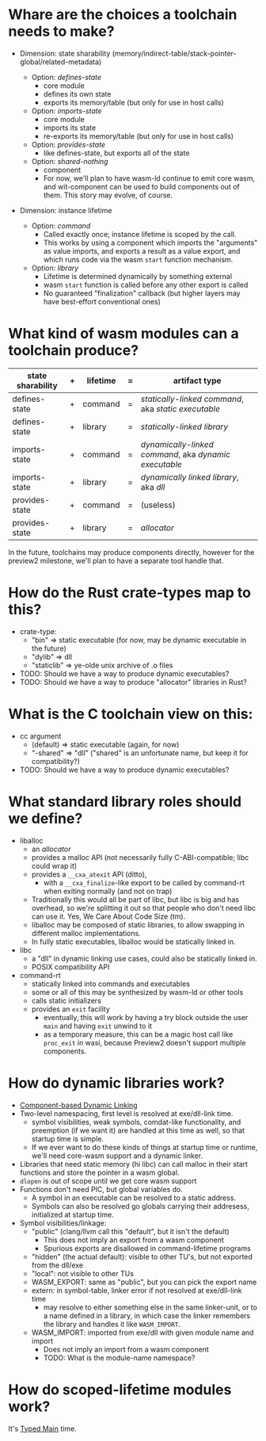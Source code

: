 # Whare are the choices a toolchain needs to make?

 - Dimension: state sharability (memory/indirect-table/stack-pointer-global/related-metadata)

   - Option: *defines-state*
      - core module
      - defines its own state
      - exports its memory/table (but only for use in host calls)
   - Option: *imports-state*
      - core module
      - imports its state
      - re-exports its memory/table (but only for use in host calls)
   - Option: *provides-state*
      - like defines-state, but exports all of the state
   - Option: *shared-nothing*
      - component
      - For now, we'll plan to have wasm-ld continue to emit core wasm, and wit-component can be used to build components out of them. This story may evolve, of course.

 - Dimension: instance lifetime
   - Option: *command*
      - Called exactly once; instance lifetime is scoped by the call.
      - This works by using a component which imports the "arguments" as value
        imports, and exports a result as a value export, and which runs code via
        the wasm `start` function mechanism.
   - Option: *library*
      - Lifetime is determined dynamically by something external
      - wasm `start` function is called before any other export is called
      - No guaranteed "finalization" callback (but higher layers may have best-effort conventional ones)

# What kind of wasm modules can a toolchain produce?

| state sharability  | + | lifetime  | = | artifact type
| ------------------ | - | --------- | - | -------------
| defines-state      | + | command   | = | *statically-linked command*, aka *static executable*
| defines-state      | + | library   | = | *statically-linked library*
| imports-state      | + | command   | = | *dynamically-linked command*, aka *dynamic executable*
| imports-state      | + | library   | = | *dynamically linked library*, aka *dll*
| provides-state     | + | command   | = | (useless)
| provides-state     | + | library   | = | *allocator*

In the future, toolchains may produce components directly, however for the
preview2 milestone, we'll plan to have a separate tool handle that.

# How do the Rust crate-types map to this?

 - crate-type:
    - "bin" => static executable (for now, may be dynamic executable in the future)
    - "dylib" => dll
    - "staticlib" => ye-olde unix archive of .o files
 - TODO: Should we have a way to produce dynamic executables?
 - TODO: Should we have a way to produce "allocator" libraries in Rust?

# What is the C toolchain view on this:
 - cc argument
    - (default) => static executable (again, for now)
    - "-shared" => "dll" ("shared" is an unfortunate name, but keep it for compatibility?)
 - TODO: Should we have a way to produce dynamic executables?

# What standard library roles should we define?
 - liballoc
   - an *allocator*
   - provides a malloc API (not necessarily fully C-ABI-compatible; libc could wrap it)
   - provides a `__cxa_atexit` API (ditto),
      - with a `__cxa_finalize`-like export to be called by command-rt when
        exiting normally (and not on trap)
   - Traditionally this would all be part of libc, but libc is big and has overhead,
     so we're splitting it out so that people who don't need libc can
     use it. Yes, We Care About Code Size (tm).
   - liballoc may be composed of static libraries, to allow swapping in
     different malloc implementations.
   - In fully static executables, liballoc would be statically linked in.
 - libc
   - a "dll" in dynamic linking use cases, could also be statically linked in.
   - POSIX compatibility API
 - command-rt
   - statically linked into commands and executables
   - some or all of this may be synthesized by wasm-ld or other tools
   - calls static initializers
   - provides an `exit` facility
      - eventually, this will work by having a try block outside the user `main` and having `exit` unwind to it
      - as a temporary measure, this can be a magic host call like `proc_exit` in wasi, because Preview2
        doesn't support multiple components.

# How do dynamic libraries work?
 - [Component-based Dynamic Linking]
  - Two-level namespacing, first level is resolved at exe/dll-link time.
     - symbol visibilities, weak symbols, comdat-like functionality, and
       preemption (if we want it) are handled at this time as well, so
       that startup time is simple.
     - If we ever want to do these kinds of things at startup time or runtime,
       we'll need core-wasm support and a dynamic linker.
  - Libraries that need static memory (hi libc) can call malloc in
    their start functions and store the pointer in a wasm global.
  - `dlopen` is out of scope until we get core wasm support
  - Functions don't need PIC, but global variables do.
     - A symbol in an executable can be resolved to a static address.
     - Symbols can also be resolved go globals carrying their addresess,
       initialized at startup time.
  - Symbol visibilities/linkage:
     - "public" (clang/llvm call this "default", but it isn't the default)
        - This does not imply an export from a wasm component
        - Spurious exports are disallowed in command-lifetime programs
     - "hidden" (the actual default): visible to other TU's, but not exported from the dll/exe
     - "local": not visible to other TUs
     - WASM_EXPORT: same as "public", but you can pick the export name
     - extern: in symbol-table, linker error if not resolved at exe/dll-link time
        - may resolve to either something else in the same linker-unit, or to a name defined in
          a library, in which case the linker remembers the library and handles it like `WASM_IMPORT`.
     - WASM_IMPORT: imported from exe/dll with given module name and import
        - Does not imply an import from a wasm component
        - TODO: What is the module-name namespace?

[Component-based Dynamic Linking]: https://github.com/WebAssembly/component-model/blob/main/design/mvp/examples/SharedEverythingDynamicLinking.md

# How do scoped-lifetime modules work?

It's [Typed Main](TypedMain.md) time.
